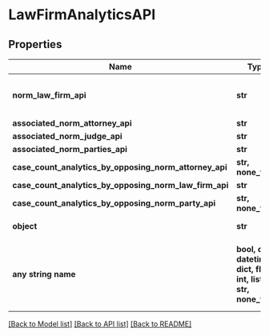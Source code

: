 # LawFirmAnalyticsAPI


## Properties
Name | Type | Description | Notes
------------ | ------------- | ------------- | -------------
**norm_law_firm_api** | **str** | Link to Details for the Law Firm. | 
**associated_norm_attorney_api** | **str** |  | 
**associated_norm_judge_api** | **str** |  | 
**associated_norm_parties_api** | **str** |  | 
**case_count_analytics_by_opposing_norm_attorney_api** | **str, none_type** |  | 
**case_count_analytics_by_opposing_norm_law_firm_api** | **str** |  | 
**case_count_analytics_by_opposing_norm_party_api** | **str, none_type** |  | 
**object** | **str** |  | defaults to "LawFirmAnalyticsAPI"
**any string name** | **bool, date, datetime, dict, float, int, list, str, none_type** | any string name can be used but the value must be the correct type | [optional]

[[Back to Model list]](../README.md#documentation-for-models) [[Back to API list]](../README.md#documentation-for-api-endpoints) [[Back to README]](../README.md)


